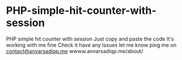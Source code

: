 # PHP-simple-hit-counter-with-session
PHP simple hit counter with session
Just copy and paste the code
It's working with me fine
Check it have any issues let me know
ping me on contact@anvarsadiqp.me
wwww.anvarsadiqp.me/about/
